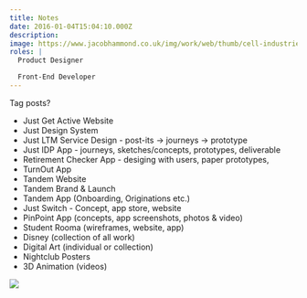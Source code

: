 ```yaml
---
title: Notes
date: 2016-01-04T15:04:10.000Z
description:
image: https://www.jacobhammond.co.uk/img/work/web/thumb/cell-industries.jpg
roles: |
  Product Designer

  Front-End Developer
---
```


Tag posts?

* Just Get Active Website
* Just Design System
* Just LTM Service Design - post-its -> journeys -> prototype
* Just IDP App - journeys, sketches/concepts, prototypes, deliverable
* Retirement Checker App - desiging with users, paper prototypes, 
* TurnOut App
* Tandem Website
* Tandem Brand & Launch
* Tandem App (Onboarding, Originations etc.)
* Just Switch - Concept, app store, website
* PinPoint App (concepts, app screenshots, photos & video)
* Student Rooma (wireframes, website, app)
* Disney (collection of all work)
* Digital Art (individual or collection)
* Nightclub Posters
* 3D Animation (videos)



![](https://www.jacobhammond.co.uk/img/work/web/large/cell-industries.jpg)
